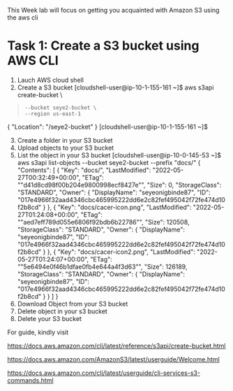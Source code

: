 This Week lab will focus on getting you acquainted with Amazon S3 using the aws cli

# Task 1: Create a S3 bucket using AWS CLI

1. Lauch AWS cloud shell
2. Create a S3 bucket 
[cloudshell-user@ip-10-1-155-161 ~]$ aws s3api create-bucket \
>     --bucket seye2-bucket \
>     --region us-east-1
{
    "Location": "/seye2-bucket"
}
[cloudshell-user@ip-10-1-155-161 ~]$ 

3. Create a folder in your S3 bucket
4. Upload objects to your S3 bucket
5. List the object in your S3 bucket
[cloudshell-user@ip-10-0-145-53 ~]$ aws s3api list-objects --bucket seye2-bucket --prefix "docs/"
{
    "Contents": [
        {
            "Key": "docs/",
            "LastModified": "2022-05-27T00:32:49+00:00",
            "ETag": "\"d41d8cd98f00b204e9800998ecf8427e\"",
            "Size": 0,
            "StorageClass": "STANDARD",
            "Owner": {
                "DisplayName": "seyeonigbinde87",
                "ID": "017e4966f32aad4346cbc465995222dd6e2c82fef495042f72fe474d10f2b8cd"
            }
        },
        {
            "Key": "docs/cacer-icon.png",
            "LastModified": "2022-05-27T01:24:08+00:00",
            "ETag": "\"aed7eff789d055e6806f92bdb6b22786\"",
            "Size": 120508,
            "StorageClass": "STANDARD",
            "Owner": {
                "DisplayName": "seyeonigbinde87",
                "ID": "017e4966f32aad4346cbc465995222dd6e2c82fef495042f72fe474d10f2b8cd"
            }
        },
        {
            "Key": "docs/cacer-icon2.png",
            "LastModified": "2022-05-27T01:24:07+00:00",
            "ETag": "\"5e6494e0f46b1dfae0fb4e644a4f3d63\"",
            "Size": 126189,
            "StorageClass": "STANDARD",
            "Owner": {
                "DisplayName": "seyeonigbinde87",
                "ID": "017e4966f32aad4346cbc465995222dd6e2c82fef495042f72fe474d10f2b8cd"
            }
        }
    ]
}
6. Download Object from your S3 bucket
7. Delete object in your s3 bucket
8. Delete your S3 bucket





For guide, kindly visit

https://docs.aws.amazon.com/cli/latest/reference/s3api/create-bucket.html

https://docs.aws.amazon.com/AmazonS3/latest/userguide/Welcome.html

https://docs.aws.amazon.com/cli/latest/userguide/cli-services-s3-commands.html
